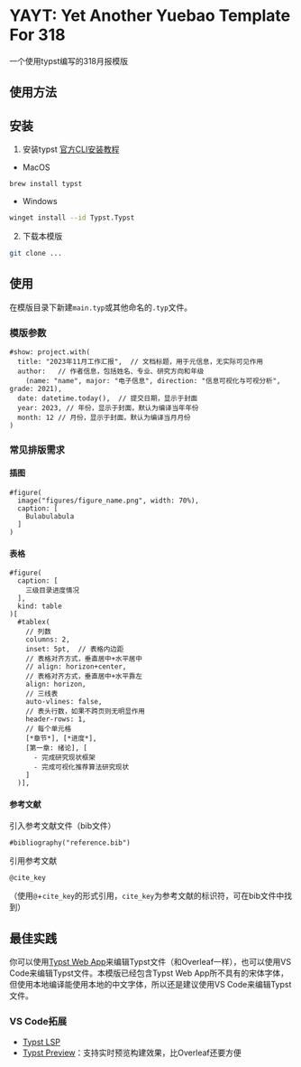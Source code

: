 # YAYT: Yet Another Yuebao Template For 318

一个使用typst编写的318月报模版

## 使用方法

## 安装

1. 安装typst
[官方CLI安装教程](https://github.com/typst/typst)

- MacOS
```bash
brew install typst
```

- Windows
```bash
winget install --id Typst.Typst
```

2. 下载本模版
```bash
git clone ...
```

## 使用
在模版目录下新建`main.typ`或其他命名的`.typ`文件。

### 模版参数
```typst
#show: project.with(
  title: "2023年11月工作汇报",  // 文档标题，用于元信息，无实际可见作用
  author:   // 作者信息，包括姓名、专业、研究方向和年级
    (name: "name", major: "电子信息", direction: "信息可视化与可视分析", grade: 2021),
  date: datetime.today(),  // 提交日期，显示于封面
  year: 2023, // 年份，显示于封面，默认为编译当年年份
  month: 12 // 月份，显示于封面，默认为编译当月月份
)
```

### 常见排版需求
#### 插图
```typst
#figure(
  image("figures/figure_name.png", width: 70%),
  caption: [
    Bulabulabula
  ]
)
```

#### 表格
```typst
#figure(
  caption: [
    三级目录进度情况
  ],
  kind: table
)[
  #tablex(
    // 列数
    columns: 2,
    inset: 5pt,  // 表格内边距
    // 表格对齐方式，垂直居中+水平居中
    // align: horizon+center,  
    // 表格对齐方式，垂直居中+水平靠左
    align: horizon,
    // 三线表
    auto-vlines: false,
    // 表头行数，如果不跨页则无明显作用
    header-rows: 1,
    // 每个单元格
    [*章节*], [*进度*],
    [第一章: 绪论], [
      - 完成研究现状框架
      - 完成可视化推荐算法研究现状
    ]
  )],
  ```

  #### 参考文献
  引入参考文献文件（bib文件）
  ```typst
#bibliography("reference.bib")
  ```

  引用参考文献
  ```typst
  @cite_key
  ```
  （使用`@`+`cite_key`的形式引用，`cite_key`为参考文献的标识符，可在bib文件中找到）

## 最佳实践
你可以使用[Typst Web App](https://typst.app)来编辑Typst文件（和Overleaf一样），也可以使用VS Code来编辑Typst文件。本模版已经包含Typst Web App所不具有的宋体字体，但使用本地编译能使用本地的中文字体，所以还是建议使用VS Code来编辑Typst文件。
### VS Code拓展
- [Typst LSP](https://marketplace.visualstudio.com/items?itemName=nvarner.typst-lsp)
- [Typst Preview](https://marketplace.visualstudio.com/items?itemName=mgt19937.typst-preview)：支持实时预览构建效果，比Overleaf还要方便